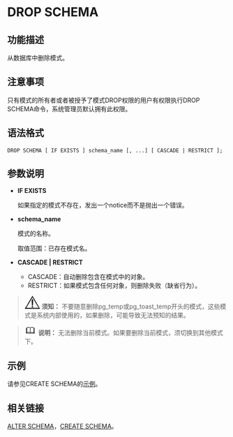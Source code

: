 # DROP SCHEMA<a name="ZH-CN_TOPIC_0289900224"></a>

## 功能描述<a name="zh-cn_topic_0283137271_zh-cn_topic_0237122148_zh-cn_topic_0059778467_s13f49511137f4971b9f2c7f4b3ec109f"></a>

从数据库中删除模式。

## 注意事项<a name="zh-cn_topic_0283137271_zh-cn_topic_0237122148_zh-cn_topic_0059778467_s534b294ce9534c0481fb248695186280"></a>

只有模式的所有者或者被授予了模式DROP权限的用户有权限执行DROP SCHEMA命令，系统管理员默认拥有此权限。

## 语法格式<a name="zh-cn_topic_0283137271_zh-cn_topic_0237122148_zh-cn_topic_0059778467_s7a099e8501ce4420a540fd891c511213"></a>

```
DROP SCHEMA [ IF EXISTS ] schema_name [, ...] [ CASCADE | RESTRICT ];
```

## 参数说明<a name="zh-cn_topic_0283137271_zh-cn_topic_0237122148_zh-cn_topic_0059778467_s265f3ed4c0e4402a8a7c984e6ac1fe33"></a>

-   **IF EXISTS**

    如果指定的模式不存在，发出一个notice而不是抛出一个错误。

-   **schema\_name**

    模式的名称。

    取值范围：已存在模式名。

-   **CASCADE | RESTRICT**
    -   CASCADE：自动删除包含在模式中的对象。
    -   RESTRICT：如果模式包含任何对象，则删除失败（缺省行为）。


>![](public_sys-resources/icon-notice.png) **须知：**
>不要随意删除pg\_temp或pg\_toast\_temp开头的模式，这些模式是系统内部使用的，如果删除，可能导致无法预知的结果。

>![](public_sys-resources/icon-note.png) **说明：**
>无法删除当前模式。如果要删除当前模式，须切换到其他模式下。

## 示例<a name="zh-cn_topic_0283137271_zh-cn_topic_0237122148_zh-cn_topic_0059778467_s3390f031a430477da6a945b09b36b73d"></a>

请参见CREATE SCHEMA的[示例](CREATE-SCHEMA.md#zh-cn_topic_0283137491_zh-cn_topic_0237122113_zh-cn_topic_0059777945_s05e72232af5e4507aad1511c025d7617)。

## 相关链接<a name="zh-cn_topic_0283137271_zh-cn_topic_0237122148_zh-cn_topic_0059778467_s344eb8c77efa4c209c358dd81f79034f"></a>

[ALTER SCHEMA](ALTER-SCHEMA.md)，[CREATE SCHEMA](CREATE-SCHEMA.md)。
